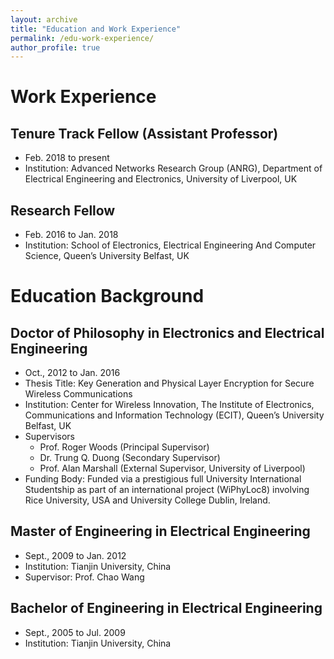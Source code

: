 ```yaml
---
layout: archive
title: "Education and Work Experience"
permalink: /edu-work-experience/
author_profile: true
---
```


# Work Experience
## Tenure Track Fellow (Assistant Professor)
* Feb. 2018 to present
* Institution: Advanced Networks Research Group (ANRG), Department of Electrical Engineering and Electronics, University of Liverpool, UK

## Research Fellow
* Feb. 2016 to Jan. 2018
* Institution: School of Electronics, Electrical Engineering And Computer Science, Queen’s University Belfast, UK

# Education Background
## Doctor of Philosophy in Electronics and Electrical Engineering
* Oct., 2012 to Jan. 2016
* Thesis Title: Key Generation and Physical Layer Encryption for Secure Wireless Communications
* Institution: Center for Wireless Innovation, The Institute of Electronics, Communications and Information Technology (ECIT), Queen’s University Belfast, UK
* Supervisors
  * Prof. Roger Woods (Principal Supervisor)
  * Dr. Trung Q. Duong (Secondary Supervisor)
  * Prof. Alan Marshall (External Supervisor, University of Liverpool)
* Funding Body: Funded via a prestigious full University International Studentship as part of an international project (WiPhyLoc8) involving Rice University, USA and University College Dublin, Ireland.

## Master of Engineering in Electrical Engineering
* Sept., 2009 to Jan. 2012
* Institution: Tianjin University, China
* Supervisor: Prof. Chao Wang

## Bachelor of Engineering in Electrical Engineering
* Sept., 2005 to Jul. 2009
* Institution: Tianjin University, China
